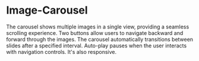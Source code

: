# Image-Carousel
The carousel shows multiple images in a single view, providing a seamless scrolling experience. Two buttons allow users to navigate backward and forward through the images. The carousel automatically transitions between slides after a specified interval. Auto-play pauses when the user interacts with navigation controls. It's also responsive.
